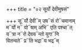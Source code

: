 +++
title = "०२ सूर्यो देवीमुषसं"

+++
सू᳓र्यो देवी᳓म् उष᳓सं रो᳓चमानाम्  
म᳓र्यो न᳓ यो᳓षाम् अभि᳓ एति पश्चा᳓त्  
य᳓त्रा न᳓रो देवय᳓न्तो युगा᳓नि  
वितन्वते᳓ प्र᳓ति भद्रा᳓य भद्र᳓म्